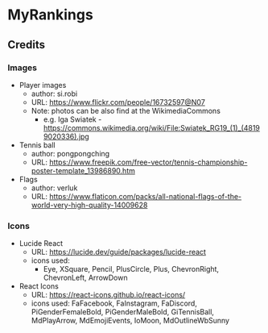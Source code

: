 # MyRankings

## Credits

### Images

- Player images
  * author: si.robi
  * URL: https://www.flickr.com/people/16732597@N07
  * Note: photos can be also find at the WikimediaCommons
    * e.g. Iga Swiatek - https://commons.wikimedia.org/wiki/File:Swiatek_RG19_(1)_(48199020336).jpg
- Tennis ball
  * author: pongpongching
  * URL: https://www.freepik.com/free-vector/tennis-championship-poster-template_13986890.htm
- Flags
  * author: verluk
  * URL: https://www.flaticon.com/packs/all-national-flags-of-the-world-very-high-quality-14009628

### Icons

- Lucide React
  * URL: https://lucide.dev/guide/packages/lucide-react
  * icons used:
    * Eye, XSquare, Pencil, PlusCircle, Plus, ChevronRight, ChevronLeft, ArrowDown
- React Icons
  * URL: https://react-icons.github.io/react-icons/
  * icons used: FaFacebook, FaInstagram, FaDiscord, PiGenderFemaleBold, PiGenderMaleBold, GiTennisBall, MdPlayArrow, MdEmojiEvents, IoMoon, MdOutlineWbSunny
  
